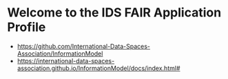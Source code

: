 # Welcome to the IDS FAIR Application Profile   

* https://github.com/International-Data-Spaces-Association/InformationModel
* https://international-data-spaces-association.github.io/InformationModel/docs/index.html#